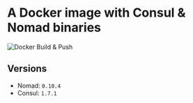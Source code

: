 # A Docker image with Consul & Nomad binaries

![Docker Build & Push](https://github.com/julienlevasseur/consul-nomad-docker-image/workflows/Docker%20Build%20&%20Push/badge.svg)

## Versions
* Nomad: `0.10.4`
* Consul: `1.7.1`
